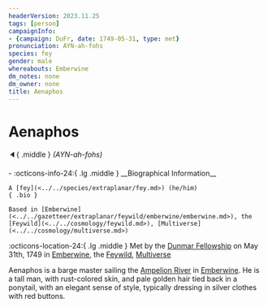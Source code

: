 ```yaml
---
headerVersion: 2023.11.25
tags: [person]
campaignInfo:
- {campaign: DuFr, date: 1749-05-31, type: met}
pronunciation: AYN-ah-fohs
species: fey
gender: male
whereabouts: Emberwine
dm_notes: none
dm_owner: none
title: Aenaphos
---
```

# Aenaphos
:speaker:{ .middle } *(AYN-ah-fohs)*  
<div class="grid cards ext-narrow-margin ext-one-column" markdown>
- :octicons-info-24:{ .lg .middle } __Biographical Information__

    A [fey](<../../species/extraplanar/fey.md>) (he/him)  
    { .bio }

    Based in [Emberwine](<../../gazetteer/extraplanar/feywild/emberwine/emberwine.md>), the [Feywild](<../../cosmology/feywild.md>), [Multiverse](<../../cosmology/multiverse.md>)
</div>



:octicons-location-24:{ .lg .middle } Met by the [Dunmar Fellowship](<../pcs/dunmar-fellowship/dunmar-fellowship.md>) on May 31th, 1749 in [Emberwine](<../../gazetteer/extraplanar/feywild/emberwine/emberwine.md>), the [Feywild](<../../cosmology/feywild.md>), [Multiverse](<../../cosmology/multiverse.md>)  


Aenaphos is a barge master sailing the [Ampelion River](<../../gazetteer/extraplanar/feywild/emberwine/ampelion-river.md>) in [Emberwine](<../../gazetteer/extraplanar/feywild/emberwine/emberwine.md>). He is a tall man, with rust-colored skin, and pale golden hair tied back in a ponytail, with an elegant sense of style, typically dressing in silver clothes with red buttons. 